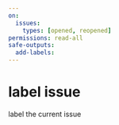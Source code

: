 ```yaml
---
on:
  issues:
    types: [opened, reopened]
permissions: read-all
safe-outputs:
  add-labels:
---
```


# label issue

label the current issue

<!--
## TODO: Customize this workflow

The workflow has been generated based on your selections. Consider adding:

- [ ] More specific instructions for the AI
- [ ] Error handling requirements
- [ ] Output format specifications
- [ ] Integration with other workflows
- [ ] Testing and validation steps

## Configuration Summary

- **Trigger**: Issue opened or reopened
- **AI Engine**: copilot
- **Network Access**: defaults

## Next Steps

1. Review and customize the workflow content above
2. Remove TODO sections when ready
3. Run `gh aw compile` to generate the GitHub Actions workflow
4. Test the workflow with a manual trigger or appropriate event
-->
